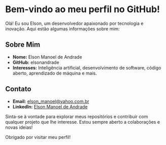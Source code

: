 # Bem-vindo ao meu perfil no GitHub!

Olá! Eu sou Elson, um desenvolvedor apaixonado por tecnologia e inovação. Aqui estão algumas informações sobre mim:

## Sobre Mim

- **Nome:** Elson Manoel de Andrade
- **GitHub:** elsonandrade
- **Interesses:** Inteligência artificial, desenvolvimento de software, código aberto, aprendizado de máquina e mais.

## Contato

- **Email:** elson_manoel@yahoo.com.br
- **LinkedIn:** [Elson Manoel de Andrade](https://www.linkedin.com/in/elson-manoel-andrade-99b8461a/)

Sinta-se à vontade para explorar meus repositórios e contribuir com qualquer projeto que lhe interesse. Estou sempre aberto a colaborações e novas ideias!

Obrigado por visitar meu perfil!
